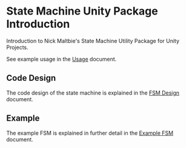 # State Machine Unity Package Introduction

Introduction to Nick Maltbie's State Machine Utility Package for Unity Projects.

See example usage in the [Usage](usage.md) document.

## Code Design

The code design of the state machine is explained in
the [FSM Design](fsm-design.md) document.

## Example

The example FSM is explained in further detail in the
[Example FSM](example-fsm.md) document.

